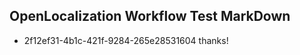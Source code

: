## OpenLocalization Workflow Test MarkDown
* 2f12ef31-4b1c-421f-9284-265e28531604 thanks!

<!--HONumber=Aug16_HO1-->


